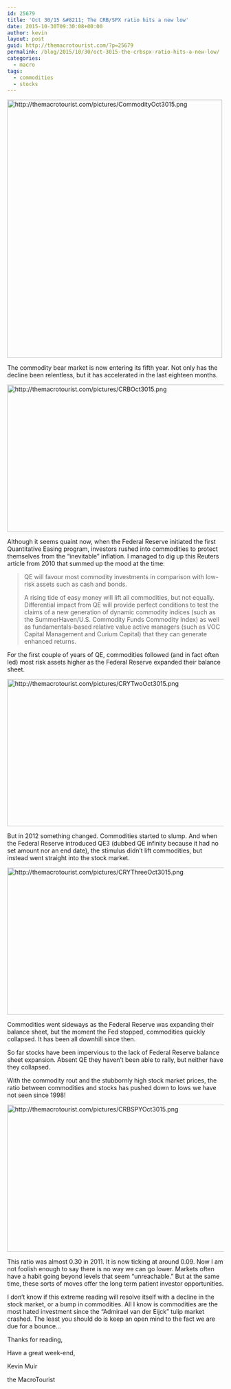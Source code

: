 ```yaml
---
id: 25679
title: 'Oct 30/15 &#8211; The CRB/SPX ratio hits a new low'
date: 2015-10-30T09:30:08+00:00
author: kevin
layout: post
guid: http://themacrotourist.com/?p=25679
permalink: /blog/2015/10/30/oct-3015-the-crbspx-ratio-hits-a-new-low/
categories:
  - macro
tags:
  - commodities
  - stocks
---
```


  <img src="http://themacrotourist.com/pictures/CommodityOct3015.png" style="margin:30px atuo;display:block;" alt="http://themacrotourist.com/pictures/CommodityOct3015.png" width="500" height="600">

The commodity bear market is now entering its fifth year. Not only has the decline been relentless, but it has accelerated in the last eighteen months.


  <img src="http://themacrotourist.com/pictures/CRBOct3015.png" style="margin:30px atuo;display:block;" alt="http://themacrotourist.com/pictures/CRBOct3015.png" width="600" height="342">

Although it seems quaint now, when the Federal Reserve initiated the first Quantitative Easing program, investors rushed into commodities to protect themselves from the &#8220;inevitable&#8221; inflation. I managed to dig up this Reuters article from 2010 that summed up the mood at the time:

> QE will favour most commodity investments in comparison with low-risk assets such as cash and bonds. 
> 
> A rising tide of easy money will lift all commodities, but not equally. Differential impact from QE will provide perfect conditions to test the claims of a new generation of dynamic commodity indices (such as the SummerHaven/U.S. Commodity Funds Commodity Index) as well as fundamentals-based relative value active managers (such as VOC Capital Management and Curium Capital) that they can generate enhanced returns.

For the first couple of years of QE, commodities followed (and in fact often led) most risk assets higher as the Federal Reserve expanded their balance sheet.


  <img src="http://themacrotourist.com/pictures/CRYTwoOct3015.png" style="margin:30px atuo;display:block;" alt="http://themacrotourist.com/pictures/CRYTwoOct3015.png" width="600" height="342">

But in 2012 something changed. Commodities started to slump. And when the Federal Reserve introduced QE3 (dubbed QE infinity because it had no set amount nor an end date), the stimulus didn&#8217;t lift commodities, but instead went straight into the stock market.


  <img src="http://themacrotourist.com/pictures/CRYThreeOct3015.png" style="margin:30px atuo;display:block;" alt="http://themacrotourist.com/pictures/CRYThreeOct3015.png" width="600" height="342">

Commodities went sideways as the Federal Reserve was expanding their balance sheet, but the moment the Fed stopped, commodities quickly collapsed. It has been all downhill since then.

So far stocks have been impervious to the lack of Federal Reserve balance sheet expansion. Absent QE they haven&#8217;t been able to rally, but neither have they collapsed.

With the commodity rout and the stubbornly high stock market prices, the ratio between commodities and stocks has pushed down to lows we have not seen since 1998!


  <img src="http://themacrotourist.com/pictures/CRBSPYOct3015.png" style="margin:30px atuo;display:block;" alt="http://themacrotourist.com/pictures/CRBSPYOct3015.png" width="600" height="342">

This ratio was almost 0.30 in 2011. It is now ticking at around 0.09. Now I am not foolish enough to say there is no way we can go lower. Markets often have a habit going beyond levels that seem &#8220;unreachable.&#8221; But at the same time, these sorts of moves offer the long term patient investor opportunities. 

I don&#8217;t know if this extreme reading will resolve itself with a decline in the stock market, or a bump in commodities. All I know is commodities are the most hated investment since the &#8220;Admirael van der Eijck&#8221; tulip market crashed. The least you should do is keep an open mind to the fact we are due for a bounce&#8230;

Thanks for reading,
  
Have a great week-end,
  
Kevin Muir
  
the MacroTourist